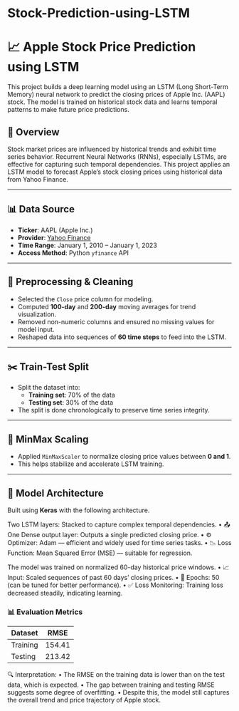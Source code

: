 # Stock-Prediction-using-LSTM

# 📈 Apple Stock Price Prediction using LSTM

This project builds a deep learning model using an LSTM (Long Short-Term Memory) neural network to predict the closing prices of Apple Inc. (AAPL) stock. The model is trained on historical stock data and learns temporal patterns to make future price predictions.



## 📌 Overview

Stock market prices are influenced by historical trends and exhibit time series behavior. Recurrent Neural Networks (RNNs), especially LSTMs, are effective for capturing such temporal dependencies. This project applies an LSTM model to forecast Apple’s stock closing prices using historical data from Yahoo Finance.

---

## 📊 Data Source

- **Ticker**: AAPL (Apple Inc.)
- **Provider**: [Yahoo Finance](https://finance.yahoo.com/)
- **Time Range**: January 1, 2010 – January 1, 2023
- **Access Method**: Python `yfinance` API

---

## 🔧 Preprocessing & Cleaning

- Selected the `Close` price column for modeling.
- Computed **100-day** and **200-day** moving averages for trend visualization.
- Removed non-numeric columns and ensured no missing values for model input.
- Reshaped data into sequences of **60 time steps** to feed into the LSTM.

---

## ✂️ Train-Test Split

- Split the dataset into:
  - **Training set**: 70% of the data
  - **Testing set**: 30% of the data
- The split is done chronologically to preserve time series integrity.

---

## 🔢 MinMax Scaling

- Applied `MinMaxScaler` to normalize closing price values between **0 and 1**.
- This helps stabilize and accelerate LSTM training.

---

## 🧠 Model Architecture

Built using **Keras** with the following architecture.


Two LSTM layers: Stacked to capture complex temporal dependencies.
	•	📤 One Dense output layer: Outputs a single predicted closing price.
	•	⚙️ Optimizer: Adam — efficient and widely used for time series tasks.
	•	📉 Loss Function: Mean Squared Error (MSE) — suitable for regression.


The model was trained on normalized 60-day historical price windows.
	•	📈 Input: Scaled sequences of past 60 days’ closing prices.
	•	🔁 Epochs: 50 (can be tuned for better performance).
	•	✅ Loss Monitoring: Training loss decreased steadily, indicating learning.

### 📊 Evaluation Metrics

| Dataset  | RMSE   |
|----------|--------|
| Training | 154.41 |
| Testing  | 213.42 |


🔍 Interpretation:
	•	The RMSE on the training data is lower than on the test data, which is expected.
	•	The gap between training and testing RMSE suggests some degree of overfitting.
	•	Despite this, the model still captures the overall trend and price trajectory of Apple stock.



